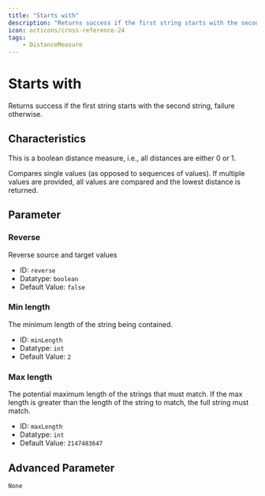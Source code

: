 ```yaml
---
title: "Starts with"
description: "Returns success if the first string starts with the second string, failure otherwise."
icon: octicons/cross-reference-24
tags: 
    - DistanceMeasure
---
```

# Starts with
<!-- This file was generated - DO NOT CHANGE IT MANUALLY -->



Returns success if the first string starts with the second string, failure otherwise.

## Characteristics
This is a boolean distance measure, i.e., all distances are either 0 or 1.

Compares single values (as opposed to sequences of values). If multiple values are provided, all values are compared and the lowest distance is returned.

## Parameter

### Reverse

Reverse source and target values

- ID: `reverse`
- Datatype: `boolean`
- Default Value: `false`



### Min length

The minimum length of the string being contained.

- ID: `minLength`
- Datatype: `int`
- Default Value: `2`



### Max length

The potential maximum length of the strings that must match. If the max length is greater than the length of the string to match, the full string must match.

- ID: `maxLength`
- Datatype: `int`
- Default Value: `2147483647`





## Advanced Parameter

`None`